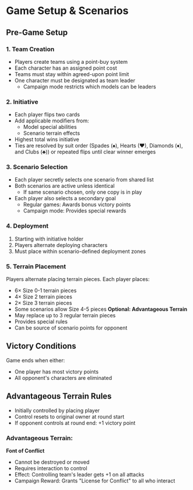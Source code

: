 # Game Setup & Scenarios

## Pre-Game Setup

### 1. Team Creation
- Players create teams using a point-buy system
- Each character has an assigned point cost
- Teams must stay within agreed-upon point limit
- One character must be designated as team leader
  - Campaign mode restricts which models can be leaders

### 2. Initiative
- Each player flips two cards
- Add applicable modifiers from:
  - Model special abilities
  - Scenario terrain effects
- Highest total wins initiative
- Ties are resolved by suit order (Spades (♠), Hearts (♥), Diamonds (♦), and Clubs (♣)) or repeated flips until clear winner emerges

### 3. Scenario Selection
- Each player secretly selects one scenario from shared list
- Both scenarios are active unless identical
  - If same scenario chosen, only one copy is in play
- Each player also selects a secondary goal
  - Regular games: Awards bonus victory points
  - Campaign mode: Provides special rewards

### 4. Deployment
1. Starting with initiative holder
2. Players alternate deploying characters
3. Must place within scenario-defined deployment zones

### 5. Terrain Placement
Players alternate placing terrain pieces. Each player places:
- 6× Size 0-1 terrain pieces
- 4× Size 2 terrain pieces
- 2× Size 3 terrain pieces
- Some scenarios allow Size 4-5 pieces
**Optional: Advantageous Terrain**
- May replace up to 3 regular terrain pieces
- Provides special rules
- Can be source of scenario points for opponent

## Victory Conditions
Game ends when either:
- One player has most victory points
- All opponent's characters are eliminated

## Advantageous Terrain Rules
- Initially controlled by placing player
- Control resets to original owner at round start
- If opponent controls at round end: +1 victory point

### Advantageous Terrain:

**Font of Conflict**
- Cannot be destroyed or moved
- Requires interaction to control
- Effect: Controlling team's leader gets +1 on all attacks
- Campaign Reward: Grants "License for Conflict" to all who interact